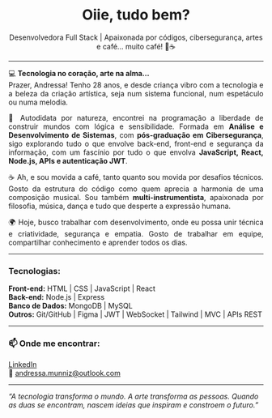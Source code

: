 <div align="center">

<h1>Oiie, tudo bem?</h1>

<p>Desenvolvedora Full Stack | Apaixonada por códigos, cibersegurança, artes e café... muito café! 🎨☕</p>

</div>

---

<div style="text-align: justify;">

💻 <strong>Tecnologia no coração, arte na alma...</strong>  
Prazer, Andressa! Tenho 28 anos, e desde criança vibro com a tecnologia e a beleza da criação artística, seja num sistema funcional, num espetáculo ou numa melodia.

🧠 Autodidata por natureza, encontrei na programação a liberdade de construir mundos com lógica e sensibilidade. Formada em <strong>Análise e Desenvolvimento de Sistemas</strong>, com <strong>pós-graduação em Cibersegurança</strong>, sigo explorando tudo o que envolve back-end, front-end e segurança da informação, com um fascínio por tudo o que envolva <strong>JavaScript, React, Node.js, APIs e autenticação JWT</strong>.

☕ Ah, e sou movida a café, tanto quanto sou movida por desafios técnicos. Gosto da estrutura do código como quem aprecia a harmonia de uma composição musical. Sou também <strong>multi-instrumentista</strong>, apaixonada por filosofia, música, dança e tudo que desperte a expressão humana.

🌍 Hoje, busco trabalhar com desenvolvimento, onde eu possa unir técnica e criatividade, segurança e empatia. Gosto de trabalhar em equipe, compartilhar conhecimento e aprender todos os dias.

</div>

---

### Tecnologias:
**Front-end:** HTML | CSS | JavaScript | React  
**Back-end:** Node.js | Express  
**Banco de Dados:** MongoDB | MySQL  
**Outros:** Git/GitHub | Figma | JWT | WebSocket | Tailwind | MVC | APIs REST  

---

### 📫 Onde me encontrar:
[LinkedIn](https://www.linkedin.com/in/andressa-muniz-2a7714146/)  
📩 andressa.munniz@outlook.com 

---

<p>
<em>“A tecnologia transforma o mundo. A arte transforma as pessoas. Quando as duas se encontram, nascem ideias que inspiram e constroem o futuro.”</em>
</p>
